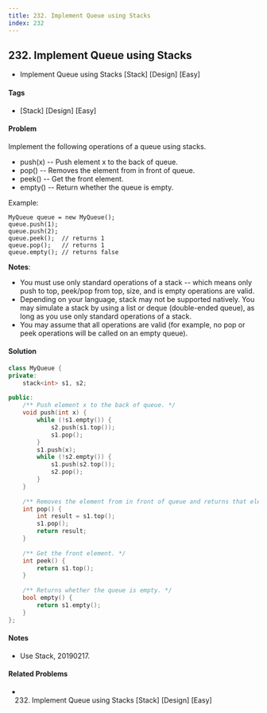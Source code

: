 ```yaml
---
title: 232. Implement Queue using Stacks
index: 232
---
```


## 232. Implement Queue using Stacks
- Implement Queue using Stacks [Stack] [Design] [Easy]

#### Tags
- [Stack] [Design] [Easy]

#### Problem
Implement the following operations of a queue using stacks.

- push(x) -- Push element x to the back of queue.
- pop() -- Removes the element from in front of queue.
- peek() -- Get the front element.
- empty() -- Return whether the queue is empty.

Example:

    MyQueue queue = new MyQueue();
    queue.push(1);
    queue.push(2);  
    queue.peek();  // returns 1
    queue.pop();   // returns 1
    queue.empty(); // returns false

**Notes**:

- You must use only standard operations of a stack -- which means only push to top, peek/pop from top, size, and is empty operations are valid.
- Depending on your language, stack may not be supported natively. You may simulate a stack by using a list or deque (double-ended queue), as long as you use only standard operations of a stack.
- You may assume that all operations are valid (for example, no pop or peek operations will be called on an empty queue).

#### Solution
``` C++
class MyQueue {
private:
    stack<int> s1, s2;
    
public:
    /** Push element x to the back of queue. */
    void push(int x) {
        while (!s1.empty()) {
            s2.push(s1.top());
            s1.pop();
        }
        s1.push(x);
        while (!s2.empty()) {
            s1.push(s2.top());
            s2.pop();
        }
    }
    
    /** Removes the element from in front of queue and returns that element. */
    int pop() {
        int result = s1.top();
        s1.pop();
        return result;
    }
    
    /** Get the front element. */
    int peek() {
        return s1.top();
    }
    
    /** Returns whether the queue is empty. */
    bool empty() {
        return s1.empty();
    }
};
```

#### Notes
- Use Stack, 20190217.

#### Related Problems
- 232. Implement Queue using Stacks [Stack] [Design] [Easy]
